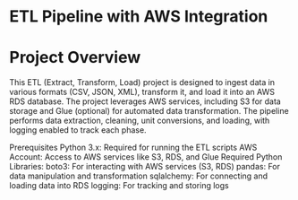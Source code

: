 # ETL Pipeline with AWS Integration

# Project Overview
This ETL (Extract, Transform, Load) project is designed to ingest data in various formats (CSV, JSON, XML), transform it, and load it into an AWS RDS database. The project leverages AWS services, including S3 for data storage and Glue (optional) for automated data transformation. The pipeline performs data extraction, cleaning, unit conversions, and loading, with logging enabled to track each phase.

Prerequisites
Python 3.x: Required for running the ETL scripts
AWS Account: Access to AWS services like S3, RDS, and Glue
Required Python Libraries:
boto3: For interacting with AWS services (S3, RDS)
pandas: For data manipulation and transformation
sqlalchemy: For connecting and loading data into RDS
logging: For tracking and storing logs
